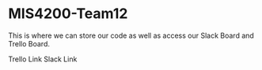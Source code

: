 # MIS4200-Team12

This is where we can store our code as well as access our Slack Board and Trello Board.

Trello Link
Slack Link
